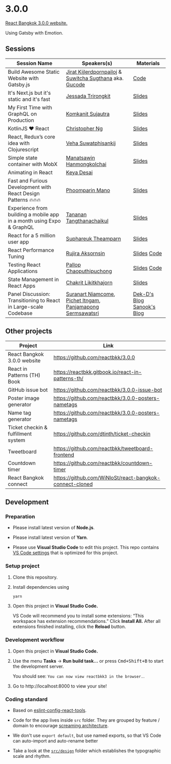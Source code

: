 # 3.0.0

[React Bangkok 3.0.0 website.](https://reactbkk.com/3.0.0/)

Using Gatsby with Emotion.

## Sessions
| Session Name | Speakers(s) | Materials
| --- | --- | --- |
| Build Awesome Static Website with Gatsby.js | [Jirat Kijlerdpornpailoj](https://www.facebook.com/imn3tr) & [Suwitcha Sugthana](https://www.facebook.com/suwitcha.sugthana) aka. [Gucode](https://www.facebook.com/gucodelive/) | [Code](https://github.com/GucodeLive/gucodelive.github.io)
| It's Next.js but it's static and it's fast | [Jessada Trirongkit](https://www.facebook.com/JessaAun) | [Slides](https://docs.google.com/presentation/u/1/d/15H-UyC3VEgokT3jiG1X2k96kq5xcPhkS9GGxHmzw3ew/edit#slide=id.p)
| My First Time with GraphQL on Production | [Komkanit Sujautra](https://www.facebook.com/komcal) | [Slides](https://docs.google.com/presentation/d/1m7SifdTbGMLVHurVIuwqiHnHPyWzrPSfiIgQkWYZq3w/edit?usp=sharing)
| KotlinJS ❤️ React | [Christopher Ng](https://www.facebook.com/babedev) | [Slides](https://www.slideshare.net/ChristopherNg29/kotlin-react-bkk-300)
| React, Redux’s core idea with Clojurescript | [Veha Suwatphisankij](https://www.facebook.com/vehas) | [Slides](http://slides.com/vehas/re-in-cljs)
| Simple state container with MobX | [Manatsawin Hanmongkolchai](https://www.facebook.com/whs.in.th) | [Slides](https://speakerdeck.com/whs/state-management-with-mobx)
| Animating in React | [Keya Desai](https://keyadesai.com/) |
| Fast and Furious Development with React Design Patterns 🔥🔥🔥 | [Phoomparin Mano](https://www.facebook.com/phoomparin.mano) | [Slides](https://drive.google.com/file/d/1IeKPBLndmxhOanl6MNmF8wdnJFiioLh2/view?usp=sharing)
| Experience from building a mobile app in a month using Expo & GraphQL | [Tananan Tangthanachaikul](https://www.facebook.com/MicroBenz) | [Slides](https://drive.google.com/open?id=1uudT8NdCWl8AkbR35y4S5CmyaLtkfHuQ)
| React for a 5 million user app | [Suphareuk Theamparn](https://www.linkedin.com/in/suphareuk-theamparn-0b0a75163) | [Slides](https://www.slideshare.net/siwakornsittileardpisal1/react-for-a-5-million-user-app)
| React Performance Tuning | [Rujira Aksornsin](https://facebook.com/HollyJira) | [Slides](https://docs.google.com/presentation/d/1oGHNjsUc5LJxT5Cc3VzpOQTO-BRwUYjzFXXJE0f-MmI/) [Code](https://github.com/acebo/sweet-got) 
| Testing React Applications | [Pallop Chaoputhipuchong](https://www.facebook.com/pallop.chao) | [Slides](https://www.dropbox.com/s/1dv6gdjl80rcxt7/Testing%20React%20Application%20BKK.pdf?dl=0) [Code](https://github.com/vannizer/react-testing-bkk) 
| State Management in React Apps | [Chakrit Likitkhajorn](https://www.facebook.com/chakrit.likitkhajorn) | [Slides](https://docs.google.com/presentation/d/1hyynLecj9vzXymlGbZfOqOI1mPEyYKxyQgWmkjkSv2k/edit?usp=sharing)
| Panel Discussion: Transitioning to React in Large-scale Codebase | [Suranart Niamcome](https://www.facebook.com/suranart.niamcome), [Pichet Itngam](https://www.facebook.com/notsu), [Panjamapong Sermsawatsri](https://www.facebook.com/panjmp) | [Dek-D's Blog](https://making.dek-d.com/dek-d-new-stack-graphql-nodejs-reactjs-c745bfbec493) [Sanook's Blog](https://medium.com/tencent-thailand/tech-stack-%E0%B9%80%E0%B8%9A%E0%B8%B7%E0%B9%89%E0%B8%AD%E0%B8%87%E0%B8%AB%E0%B8%A5%E0%B8%B1%E0%B8%87%E0%B9%80%E0%B8%A7%E0%B9%87%E0%B8%9A%E0%B9%84%E0%B8%8B%E0%B8%95%E0%B9%8C-sanook-com-5526320a965f)

## Other projects

| Project | Link |
| --- | --- |
| React Bangkok 3.0.0 website | https://github.com/reactbkk/3.0.0 |
| React in Patterns (TH) Book | https://reactbkk.gitbook.io/react-in-patterns-th/ |
| GitHub issue bot | https://github.com/reactbkk/3.0.0-issue-bot |
| Poster image generator | https://github.com/reactbkk/3.0.0-posters-nametags |
| Name tag generator | https://github.com/reactbkk/3.0.0-posters-nametags |
| Ticket checkin & fulfillment system | https://github.com/dtinth/ticket-checkin |
| Tweetboard | https://github.com/reactbkk/tweetboard-frontend |
| Countdown timer | https://github.com/reactbkk/countdown-timer |
| React Bangkok connect | https://github.com/WiNloSt/react-bangkok-connect-cloned |

## Development

### Preparation

- Please install latest version of **Node.js**.

- Please install latest version of **Yarn**.

- Please use **Visual Studio Code** to edit this project. This repo contains
  [VS Code settings](.vscode) that is optimized for this project.

### Setup project

1.  Clone this repository.

2.  Install dependencies using

    ```sh
    yarn
    ```

3.  Open this project in **Visual Studio Code.**

    VS Code will recommend you to install some extensions: “This workspace has
    extension recommendations.” Click **Install All.** After all extensions
    finished installing, click the **Reload** button.

### Development workflow

1.  Open this project in **Visual Studio Code.**

2.  Use the menu **Tasks** &rarr; **Run build task...** or press
    <kbd>Cmd+Shift+B</kbd> to start the development server.

    You should see: `You can now view reactbkk3 in the browser.`.

3.  Go to http://localhost:8000 to view your site!

### Coding standard

- Based on
  [eslint-config-react-tools](https://github.com/react-tools/eslint-config-react-tools/blob/master/index.js).

- Code for the app lives inside `src` folder. They are grouped by feature /
  domain to encourage
  [screaming architecture](https://8thlight.com/blog/uncle-bob/2011/09/30/Screaming-Architecture.html).

- We don't use `export default`, but use named exports, so that VS Code can
  auto-import and auto-rename better

- Take a look at the [`src/design`](src/design) folder which establishes the
  typographic scale and rhythm.
